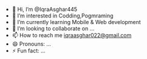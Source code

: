 - 👋 Hi, I’m @IqraAsghar445
- 👀 I’m interested in Codding,Pogmraming
- 🌱 I’m currently learning Mobile & Web development
- 💞️ I’m looking to collaborate on ...
- 📫 How to reach me iqraasghar022@gmail.com
- 😄 Pronouns: ...
- ⚡ Fun fact: ...

<!---
IqraAsghar445/IqraAsghar445 is a ✨ special ✨ repository because its `README.md` (this file) appears on your GitHub profile.
You can click the Preview link to take a look at your changes.
--->
